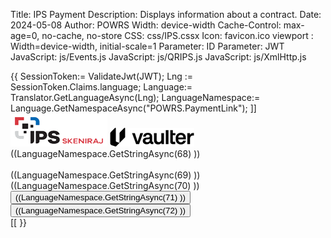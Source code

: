 ﻿Title: IPS Payment
Description: Displays information about a contract.
Date: 2024-05-08
Author: POWRS
Width: device-width
Cache-Control: max-age=0, no-cache, no-store
CSS: css/IPS.cssx
Icon: favicon.ico
viewport : Width=device-width, initial-scale=1
Parameter: ID
Parameter: JWT
JavaScript: js/Events.js
JavaScript: js/QRIPS.js
JavaScript: js/XmlHttp.js

<main class="main page-padding ips">
  <meta name="viewport" content="width=device-width, initial-scale=1" />
   {{
     SessionToken:= ValidateJwt(JWT);
     Lng := SessionToken.Claims.language;
     Language:= Translator.GetLanguageAsync(Lng);
     LanguageNamespace:= Language.GetNamespaceAsync("POWRS.PaymentLink");
     ]]<div class="container">
              <div class="content"> 
                   <div class="article">    
                        <div class="div-logo-ips">
                            <img src="./resources/ipslogo.png" alt="ipsLogoScan"/>
                            <img src="./resources/vaulter_logo.webp" alt="VaulterLogo"/>
                        </div>    
                        <div><label>((LanguageNamespace.GetStringAsync(68) ))</label> </div>
                   </div> 
                   <div class="div-ips-code">
                      <div> 
                          <img id="QRCode" src="" alt="" />
                      </div>
                      <div class="qr-timer">
                          <strong><div class="pomView" timer id="timer"></div></strong>
              	      </div>   
                      <div class="gen-wrap">
                          <div id="msg-time-expire" class="msg">((LanguageNamespace.GetStringAsync(69) ))</div>
                          <div id="msg-generate-qrcode" class="msg">((LanguageNamespace.GetStringAsync(70) ))</div>
                          <div class="pay-div" display="none"><button id="btnGenerateQR" class="pay-btn btn-black btn-hide" onclick="getQRCode()">((LanguageNamespace.GetStringAsync(71) ))</button> </div>
                          <div class="cancel-div"><button  id="btnCancelQR"  onclick="cancelTransaction()"  type="button" class="pay-btn btn-grey btn-hide" id="cancel_btn">((LanguageNamespace.GetStringAsync(72) ))</button></div>
                      </div> 
                  </div>
                </div>           
        </div>
<input type="hidden" value="((LanguageNamespace.GetStringAsync(27) ))" id="TransactionCompleted"/>
<input type="hidden" value="((LanguageNamespace.GetStringAsync(28) ))" id="TransactionFailed"/>
<input type="hidden" value="((LanguageNamespace.GetStringAsync(29) ))" id="TransactionInProgress"/>
<input type="hidden" value="((LanguageNamespace.GetStringAsync(47) ))" id="SessionTokenExpired"/>[[
}}
</main>
